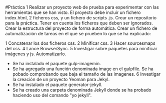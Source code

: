 #Práctica 1 
Realizar un proyecto web de prueba para experimentar con las herramientas que se han visto. El proyecto debe incluir un fichero index.html, 2 ficheros css, y un fichero de scripts .js. Crear un repositorio para la práctica. Tener en cuenta los ficheros que deben ser ignorados. Crear la estructura del proyecto de forma automática. Crear un fichero de automatización de tareas en el que se prueben lo que se ha explicado:

1 Concatenar los dos ficheros css.
2 Minificar css.
3 Hacer sourcesmaps del css.
4 Lance BrowserSync.
5 Investigar sobre paquetes para minificar imágenes y js. Automatizarlo.
 - Se ha instalado el paquete gulp-imagemin.
 - Se ha agregado una función denominada image en el gulpfile. Se ha pobado comprobando que baja el tamaño de las imagenes.
6 Investigar la creación de un proyecto Yeoman para Jekyl.
  - Se ha instalado el paquete generator-jekyll.
  - Se ha creado una carpeta denominada Jekyll donde se ha probado haciendo uso del comando "yo jekyll".
